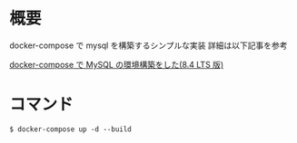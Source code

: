 # 概要

docker-compose で mysql を構築するシンプルな実装
詳細は以下記事を参考

[docker-compose で MySQL の環境構築をした(8.4 LTS 版)](https://tech-blog.etolog.jp/archives/117)

# コマンド

```
$ docker-compose up -d --build
```
